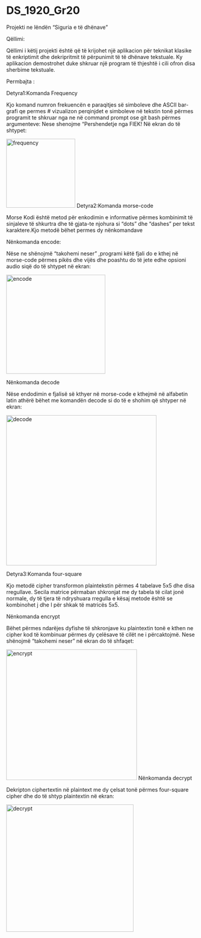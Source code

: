 # DS_1920_Gr20
Projekti ne lëndën “Siguria e të dhënave”

Qëllimi:

Qëllimi i këtij projekti është që të krijohet një aplikacion për teknikat klasike 
të enkriptimit dhe dekripritmit të përpunimit  të të  dhënave tekstuale.
Ky aplikacion demostrohet duke shkruar një program të thjeshtë i cili ofron disa sherbime tekstuale.

Permbajta :

Detyra1:Komanda Frequency

Kjo komand numron frekuencën e paraqitjes së simboleve  dhe ASCII bar-grafi qe permes # vizualizon 
perqinjdet e simboleve në tekstin tonë përmes programit te shkruar nga ne në command prompt ose git bash përmes argumenteve:
Nese shenojme “Pershendetje nga FIEK! Në ekran do të  shtypet:

<img width="183"  alt="frequency" src="https://user-images.githubusercontent.com/52915274/77795540-fdcc6b00-706d-11ea-8cbc-37871075057e.png">
Detyra2:Komanda morse-code

Morse Kodi është metod për enkodimin e informative përmes kombinimit të sinjaleve të shkurtra dhe të gjata-te njohura si “dots”  dhe “dashes”  per  tekst karaktere.Kjo metodë bëhet permes dy nënkomandave

Nënkomanda encode:

Nëse ne shënojmë “takohemi neser” ,programi këtë fjali do e kthej në morse-code përmes pikës dhe vijës dhe poashtu do të jete edhe opsioni audio siqë do të shtypet në ekran: 

<img width="263" alt="encode " src="https://user-images.githubusercontent.com/52915274/77795960-bd212180-706e-11ea-9d46-7eb72cb25b9d.png">

Nënkomanda decode 

Nëse endodimin e fjalisë së kthyer në morse-code e kthejmë në alfabetin latin athërë bëhet me komandën decode si do të e shohim që shtyper në ekran: 

<img width="399" alt="decode" src="https://user-images.githubusercontent.com/52915274/77795952-b8f50400-706e-11ea-8413-48de561181e1.png">

Detyra3:Komanda four-square 

Kjo metodë cipher transformon plaintekstin përmes 4 tabelave 5x5 dhe disa rregullave.
Secila matrice përmaban shkronjat me dy tabela të cilat  jonë normale, dy të tjera të ndryshuara rregulla e kësaj metode është se kombinohet j dhe I për shkak të matricës 5x5.

Nënkomanda encrypt

Bëhet përmes ndarëjes dyfishe të shkronjave ku plaintextin tonë e kthen ne cipher kod të kombinuar përmes dy çelësave të cilët ne i përcaktojmë.
Nese shënojmë “takohemi neser” në  ekran do të shfaqet: 

<img width="347" alt="encrypt" src="https://user-images.githubusercontent.com/52915274/77795966-beeae500-706e-11ea-936e-3037f3fd5a1e.png">
Nënkomanda decrypt 

Dekripton ciphertextin në plaintext me dy çelsat tonë përmes four-square cipher dhe do të shtyp plaintextin në ekran: 

<img width="338" alt="decrypt" src="https://user-images.githubusercontent.com/52915274/77795958-bb575e00-706e-11ea-87dd-816fbae84569.png">
